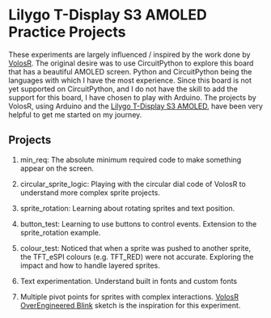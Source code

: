 # Lilygo T-Display S3 AMOLED Practice Projects

These experiments are largely influenced / inspired by the work done by [VolosR](https://github.com/VolosR).  The original desire was to use CircuitPython to explore this board that has a beautiful AMOLED screen.    Python and CircuitPython being the languages with which I have the most experience.  Since this board is not yet supported on CircuitPython, and I do not have the skill to add the support for this board, I have chosen to play with Arduino.  The projects by VolosR, using Arduino and the [Lilygo T-Display S3 AMOLED](https://github.com/Xinyuan-LilyGO/T-Display-S3-AMOLED), have been very helpful to get me started on my journey.


## Projects
1.  min_req:  The absolute minimum required code to make something appear on the screen. 

2.  circular_sprite_logic:  Playing with the circular dial code of VolosR to understand more complex sprite projects.  

3.  sprite_rotation:  Learning about rotating sprites and text position.

4.  button_test:  Learning to use buttons to control events.  Extension to the sprite_rotation example.

5.  colour_test:  Noticed that when a sprite was pushed to another sprite, the TFT_eSPI colours (e.g. TFT_RED) were not accurate.  Exploring the impact and how to handle layered sprites.

6.  Text experimentation.  Understand built in fonts and custom fonts

7.  Multiple pivot points for sprites with complex interactions.  [VolosR](https://github.com/VolosR) [OverEngineered Blink](https://github.com/VolosR/OEBlink) sketch is the inspiration for this experiment.